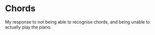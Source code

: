 # Chords
My response to not being able to recognise chords, and being unable to actually play the piano.
